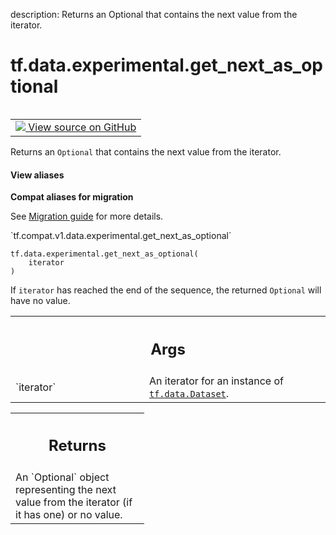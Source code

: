 description: Returns an Optional that contains the next value from the iterator.

<div itemscope itemtype="http://developers.google.com/ReferenceObject">
<meta itemprop="name" content="tf.data.experimental.get_next_as_optional" />
<meta itemprop="path" content="Stable" />
</div>

# tf.data.experimental.get_next_as_optional

<!-- Insert buttons and diff -->

<table class="tfo-notebook-buttons tfo-api nocontent" align="left">
<td>
  <a target="_blank" href="https://github.com/tensorflow/tensorflow/blob/r2.2/tensorflow/python/data/ops/iterator_ops.py#L813-L833">
    <img src="https://www.tensorflow.org/images/GitHub-Mark-32px.png" />
    View source on GitHub
  </a>
</td>
</table>



Returns an `Optional` that contains the next value from the iterator.

<section class="expandable">
  <h4 class="showalways">View aliases</h4>
  <p>
<b>Compat aliases for migration</b>
<p>See
<a href="https://www.tensorflow.org/guide/migrate">Migration guide</a> for
more details.</p>
<p>`tf.compat.v1.data.experimental.get_next_as_optional`</p>
</p>
</section>

<pre class="devsite-click-to-copy prettyprint lang-py tfo-signature-link">
<code>tf.data.experimental.get_next_as_optional(
    iterator
)
</code></pre>



<!-- Placeholder for "Used in" -->

If `iterator` has reached the end of the sequence, the returned `Optional`
will have no value.

<!-- Tabular view -->
 <table class="responsive fixed orange">
<colgroup><col width="214px"><col></colgroup>
<tr><th colspan="2"><h2 class="add-link">Args</h2></th></tr>

<tr>
<td>
`iterator`
</td>
<td>
An iterator for an instance of <a href="../../../tf/data/Dataset.md"><code>tf.data.Dataset</code></a>.
</td>
</tr>
</table>



<!-- Tabular view -->
 <table class="responsive fixed orange">
<colgroup><col width="214px"><col></colgroup>
<tr><th colspan="2"><h2 class="add-link">Returns</h2></th></tr>
<tr class="alt">
<td colspan="2">
An `Optional` object representing the next value from the iterator (if it
has one) or no value.
</td>
</tr>

</table>

